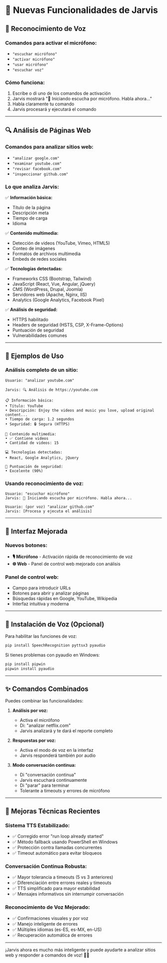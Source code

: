 # 🚀 Nuevas Funcionalidades de Jarvis

## 🎤 **Reconocimiento de Voz**

### Comandos para activar el micrófono:
- `"escuchar micrófono"`
- `"activar micrófono"`
- `"usar micrófono"`
- `"escuchar voz"`

### Cómo funciona:
1. Escribe o di uno de los comandos de activación
2. Jarvis mostrará "🎤 Iniciando escucha por micrófono. Habla ahora..."
3. Habla claramente tu comando
4. Jarvis procesará y ejecutará el comando

---

## 🔍 **Análisis de Páginas Web**

### Comandos para analizar sitios web:
- `"analizar google.com"`
- `"examinar youtube.com"`
- `"revisar facebook.com"`
- `"inspeccionar github.com"`

### Lo que analiza Jarvis:
✅ **Información básica:**
- Título de la página
- Descripción meta
- Tiempo de carga
- Idioma

✅ **Contenido multimedia:**
- Detección de videos (YouTube, Vimeo, HTML5)
- Conteo de imágenes
- Formatos de archivos multimedia
- Embeds de redes sociales

✅ **Tecnologías detectadas:**
- Frameworks CSS (Bootstrap, Tailwind)
- JavaScript (React, Vue, Angular, jQuery)
- CMS (WordPress, Drupal, Joomla)
- Servidores web (Apache, Nginx, IIS)
- Analytics (Google Analytics, Facebook Pixel)

✅ **Análisis de seguridad:**
- HTTPS habilitado
- Headers de seguridad (HSTS, CSP, X-Frame-Options)
- Puntuación de seguridad
- Vulnerabilidades comunes

---

## 💬 **Ejemplos de Uso**

### Análisis completo de un sitio:
```
Usuario: "analizar youtube.com"

Jarvis: 🔍 Análisis de https://youtube.com

📋 Información básica:
• Título: YouTube
• Descripción: Enjoy the videos and music you love, upload original content...
• Tiempo de carga: 1.2 segundos
• Seguridad: 🔒 Segura (HTTPS)

🎥 Contenido multimedia:
• ✅ Contiene videos
• Cantidad de videos: 15

💻 Tecnologías detectadas:
• React, Google Analytics, jQuery

🔐 Puntuación de seguridad:
• Excelente (90%)
```

### Usando reconocimiento de voz:
```
Usuario: "escuchar micrófono"
Jarvis: 🎤 Iniciando escucha por micrófono. Habla ahora...

Usuario: (por voz) "analizar github.com"
Jarvis: [Procesa y ejecuta el análisis]
```

---

## 🎯 **Interfaz Mejorada**

### Nuevos botones:
- **🎙️ Micrófono** - Activación rápida de reconocimiento de voz
- **🌐 Web** - Panel de control web mejorado con análisis

### Panel de control web:
- Campo para introducir URLs
- Botones para abrir y analizar páginas
- Búsquedas rápidas en Google, YouTube, Wikipedia
- Interfaz intuitiva y moderna

---

## 🔧 **Instalación de Voz (Opcional)**

Para habilitar las funciones de voz:

```bash
pip install SpeechRecognition pyttsx3 pyaudio
```

Si tienes problemas con pyaudio en Windows:
```bash
pip install pipwin
pipwin install pyaudio
```

---

## ✨ **Comandos Combinados**

Puedes combinar las funcionalidades:

1. **Análisis por voz:**
   - Activa el micrófono
   - Di: "analizar netflix.com"
   - Jarvis analizará y te dará el reporte completo

2. **Respuestas por voz:**
   - Activa el modo de voz en la interfaz
   - Jarvis responderá también por audio

3. **Modo conversación continua:**
   - Di "conversación continua" 
   - Jarvis escuchará continuamente
   - Di "parar" para terminar
   - Tolerante a timeouts y errores de micrófono

---

## 🔧 **Mejoras Técnicas Recientes**

### **Sistema TTS Estabilizado:**
- ✅ Corregido error "run loop already started"
- ✅ Método fallback usando PowerShell en Windows
- ✅ Protección contra llamadas concurrentes
- ✅ Timeout automático para evitar bloqueos

### **Conversación Continua Robusta:**
- ✅ Mayor tolerancia a timeouts (5 vs 3 anteriores)
- ✅ Diferenciación entre errores reales y timeouts
- ✅ TTS simplificado para mayor estabilidad
- ✅ Mensajes informativos sin interrumpir conversación

### **Reconocimiento de Voz Mejorado:**
- ✅ Confirmaciones visuales y por voz
- ✅ Manejo inteligente de errores
- ✅ Múltiples idiomas (es-ES, es-MX, en-US)
- ✅ Recuperación automática de errores

---

¡Jarvis ahora es mucho más inteligente y puede ayudarte a analizar sitios web y responder a comandos de voz! 🤖✨
